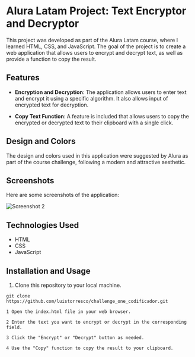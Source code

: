 # Alura Latam Project: Text Encryptor and Decryptor

This project was developed as part of the Alura Latam course, where I learned HTML, CSS, and JavaScript. The goal of the project is to create a web application that allows users to encrypt and decrypt text, as well as provide a function to copy the result.

## Features

- **Encryption and Decryption**: The application allows users to enter text and encrypt it using a specific algorithm. It also allows input of encrypted text for decryption.

- **Copy Text Function**: A feature is included that allows users to copy the encrypted or decrypted text to their clipboard with a single click.

## Design and Colors

The design and colors used in this application were suggested by Alura as part of the course challenge, following a modern and attractive aesthetic.

## Screenshots

Here are some screenshots of the application:


![Screenshot 2](screenshots/screenshot2.png)

## Technologies Used

- HTML
- CSS
- JavaScript

## Installation and Usage

1. Clone this repository to your local machine.

```shell
git clone https://github.com/luistorresco/challenge_one_codificador.git

1 Open the index.html file in your web browser.

2 Enter the text you want to encrypt or decrypt in the corresponding field.

3 Click the "Encrypt" or "Decrypt" button as needed.

4 Use the "Copy" function to copy the result to your clipboard.
